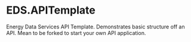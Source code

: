 # EDS.APITemplate
Energy Data Services API Template.  Demonstrates basic structure off an API.  Mean to be forked to start your own API application.
